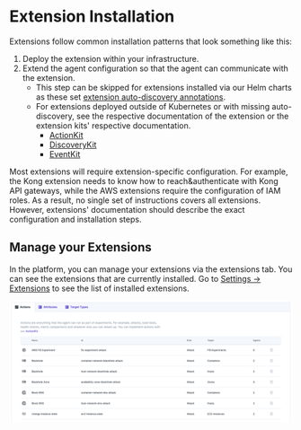 # Extension Installation

Extensions follow common installation patterns that look something like this:

1. Deploy the extension within your infrastructure.
2. Extend the agent configuration so that the agent can communicate with the extension.
   * This step can be skipped for extensions installed via our Helm charts as these set [extension auto-discovery annotations](https://github.com/steadybit/helm-charts/blob/2c7c40e193fdbe386b10ff08e2547d27d7ac749a/charts/steadybit-extension-datadog/templates/service.yaml#L10-L19).
   * For extensions deployed outside of Kubernetes or with missing auto-discovery, see the respective documentation of the extension or the extension kits' respective documentation.
     * [ActionKit](https://github.com/steadybit/action-kit/blob/main/docs/action-registration.md)
     * [DiscoveryKit](https://github.com/steadybit/discovery-kit/blob/main/docs/discovery-registration.md)
     * [EventKit](https://github.com/steadybit/event-kit/blob/main/docs/event-registration.md)

Most extensions will require extension-specific configuration. For example, the Kong extension needs to know how to reach\&authenticate with Kong API gateways, while the AWS extensions require the configuration of IAM roles. As a result, no single set of instructions covers all extensions. However, extensions' documentation should describe the exact configuration and installation steps.

## Manage your Extensions

In the platform, you can manage your extensions via the extensions tab. You can see the extensions that are currently installed. Go to [Settings -> Extensions](https://platform.steadybit.io/settings/extensions) to see the list of installed extensions.

![Extensions Overview](extensions.png)

